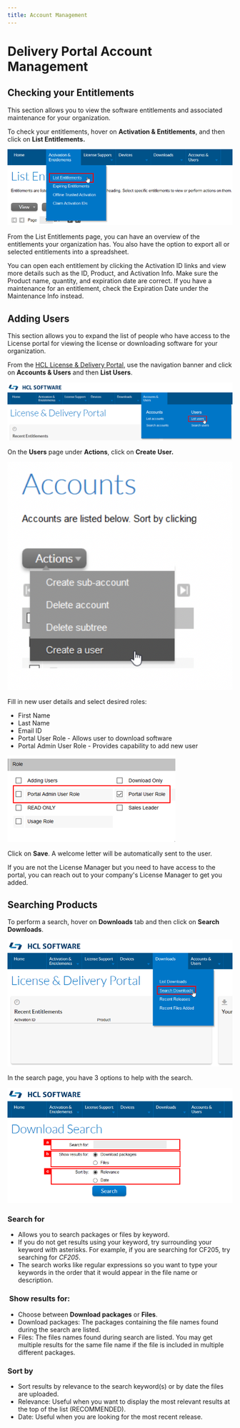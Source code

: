 ```yaml
---
title: Account Management
---
```

# Delivery Portal Account Management

## Checking your Entitlements

This section allows you to view the software entitlements and associated maintenance for your organization.

To check your entitlements, hover on **Activation & Entitlements**, and then click on **List Entitlements.**

![List entitlements](images/common1.png)

From the List Entitlements page, you can have an overview of the entitlements your organization has. You also have the option to export all or selected entitlements into a spreadsheet.

You can open each entitlement by clicking the Activation ID links and view more details such as the ID, Product, and Activation Info. Make sure the Product name, quantity, and expiration date are correct. If you have a maintenance for an entitlement, check the Expiration Date under the Maintenance Info instead.

## Adding Users

This section allows you to expand the list of people who have access to the License portal for viewing the license or downloading software for your organization.

From the [HCL License & Delivery Portal](https://hclsoftware.flexnetoperations.com/flexnet/operationsportal/startPage.do), use the navigation banner and click on **Accounts & Users** and then **List Users**.  

![List users](images/common2.png)

On the **Users** page under **Actions**, click on **Create User.**

![Create user](images/common3.png)

Fill in new user details and select desired roles:

* First Name
* Last Name
* Email ID
* Portal User Role - Allows user to download software
* Portal Admin User Role - Provides capability to add new user

![New user details](images/common4.png)

Click on **Save**. A welcome letter will be automatically sent to the user.

If you are not the License Manager but you need to have access to the portal, you can reach out to your company's License Manager to get you added.

## Searching Products

To perform a search, hover on **Downloads** tab and then click on **Search Downloads**.

![Search downloads](images/common5.png)

In the search page, you have 3 options to help with the search.

![Search options](images/common6.png)

### Search for

* Allows you to search packages or files by keyword.
* If you do not get results using your keyword, try surrounding your keyword with asterisks. For example, if you are searching for CF205, try searching for *CF205*.
* The search works like regular expressions so you want to type your keywords in the order that it would appear in the file name or description.

###  Show results for:

* Choose between **Download packages** or **Files**.
* Download packages: The packages containing the file names found during the search are listed.
* Files: The files names found during search are listed. You may get multiple results for the same file name if the file is included in multiple different packages.

### Sort by

* Sort results by relevance to the search keyword(s) or by date the files are uploaded.
* Relevance: Useful when you want to display the most relevant results at the top of the list (RECOMMENDED).
* Date: Useful when you are looking for the most recent release.

